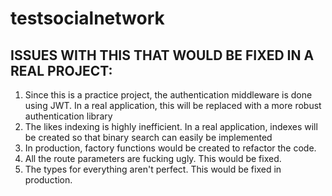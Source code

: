 # testsocialnetwork

## ISSUES WITH THIS THAT WOULD BE FIXED IN A REAL PROJECT:

1. Since this is a practice project, the authentication middleware is done using JWT. In a real application, this will be replaced with a more robust authentication library
2. The likes indexing is highly inefficient. In a real application, indexes will be created so that binary search can easily be implemented
3. In production, factory functions would be created to refactor the code.
4. All the route parameters are fucking ugly. This would be fixed.
5. The types for everything aren't perfect. This would be fixed in production.
